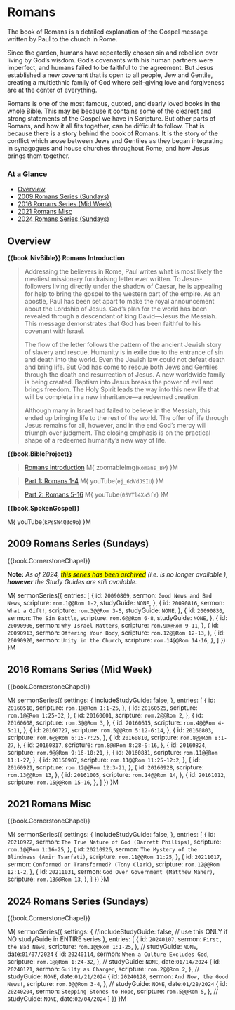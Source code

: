 # Romans

The book of Romans is a detailed explanation of the Gospel message
written by Paul to the church in Rome. 

Since the garden, humans have repeatedly chosen sin and rebellion over
living by God’s wisdom. God’s covenants with his human partners were
imperfect, and humans failed to be faithful to the agreement. But
Jesus established a new covenant that is open to all people, Jew and
Gentile, creating a multiethnic family of God where self-giving love
and forgiveness are at the center of everything.

Romans is one of the most famous, quoted, and dearly loved books in
the whole Bible. This may be because it contains some of the clearest
and strong statements of the Gospel we have in Scripture. But other
parts of Romans, and how it all fits together, can be difficult to
follow. That is because there is a story behind the book of Romans. It
is the story of the conflict which arose between Jews and Gentiles as
they began integrating in synagogues and house churches throughout
Rome, and how Jesus brings them together.


### At a Glance

- [Overview](#overview)
- [2009 Romans Series (Sundays)](#2009-romans-series-sundays)
- [2016 Romans Series (Mid Week)](#2016-romans-series-mid-week)
- [2021 Romans Misc](#2021-romans-misc)
- [2024 Romans Series (Sundays)](#2024-romans-series-sundays)


## Overview


**{{book.NivBible}} Romans Introduction**

> Addressing the believers in Rome, Paul writes what is most likely the
> meatiest missionary fundraising letter ever written. To
> Jesus-followers living directly under the shadow of Caesar, he is
> appealing for help to bring the gospel to the western part of the
> empire. As an apostle, Paul has been set apart to make the royal
> announcement about the Lordship of Jesus. God’s plan for the world has
> been revealed through a descendant of king David—Jesus the
> Messiah. This message demonstrates that God has been faithful to his
> covenant with Israel.
> 
> The flow of the letter follows the pattern of the ancient Jewish story
> of slavery and rescue. Humanity is in exile due to the entrance of sin
> and death into the world. Even the Jewish law could not defeat death
> and bring life. But God has come to rescue both Jews and Gentiles
> through the death and resurrection of Jesus. A new worldwide family is
> being created. Baptism into Jesus breaks the power of evil and brings
> freedom. The Holy Spirit leads the way into this new life that will be
> complete in a new inheritance—a redeemed creation.
> 
> Although many in Israel had failed to believe in the Messiah, this
> ended up bringing life to the rest of the world. The offer of life
> through Jesus remains for all, however, and in the end God’s mercy
> will triumph over judgment. The closing emphasis is on the practical
> shape of a redeemed humanity’s new way of life.


**{{book.BibleProject}}**

> [Romans Introduction](https://bibleproject.com/explore/video/romans/)
M{ zoomableImg(`Romans_BP`) }M

> [Part 1: Romans 1-4](https://bibleproject.com/explore/video/romans-1-4/)
M{ youTube(`ej_6dVdJSIU`) }M

> [Part 2: Romans 5-16](https://bibleproject.com/explore/video/romans-5-16/)
M{ youTube(`0SVTl4Xa5fY`) }M


**{{book.SpokenGospel}}**

M{ youTube(`kPsSW4Q3o9o`) }M



## 2009 Romans Series (Sundays)

{{book.CornerstoneChapel}}

**Note:** _As of 2024, <mark>this series has been archived</mark>
(i.e. is no longer available ), **however** the Study Guides are still
available._

M{ sermonSeries({
  entries: [
    { id: `20090809`, sermon: `Good News and Bad News`, scripture: `rom.1@@Rom 1-2`,    studyGuide: `NONE`, },
    { id: `20090816`, sermon: `What a Gift!`,           scripture: `rom.3@@Rom 3-5`,    studyGuide: `NONE`, },
    { id: `20090830`, sermon: `The Sin Battle`,         scripture: `rom.6@@Rom 6-8`,    studyGuide: `NONE`, },
    { id: `20090906`, sermon: `Why Israel Matters`,     scripture: `rom.9@@Rom 9-11`,   },
    { id: `20090913`, sermon: `Offering Your Body`,     scripture: `rom.12@@Rom 12-13`, },
    { id: `20090920`, sermon: `Unity in the Church`,    scripture: `rom.14@@Rom 14-16`, },
  ]
}) }M


## 2016 Romans Series (Mid Week)

{{book.CornerstoneChapel}}

M{ sermonSeries({
  settings: {
    includeStudyGuide: false,
  },
  entries: [
    { id: `20160518`, scripture: `rom.1@@Rom 1:1-25`,      },
    { id: `20160525`, scripture: `rom.1@@Rom 1:25-32`,     },
    { id: `20160601`, scripture: `rom.2@@Rom 2`,           },
    { id: `20160608`, scripture: `rom.3@@Rom 3`,           },
    { id: `20160615`, scripture: `rom.4@@Rom 4-5:11`,      },
    { id: `20160727`, scripture: `rom.5@@Rom 5:12-6:14`,   },
    { id: `20160803`, scripture: `rom.6@@Rom 6:15-7:25`,   },
    { id: `20160810`, scripture: `rom.8@@Rom 8:1-27`,      },
    { id: `20160817`, scripture: `rom.8@@Rom 8:28-9:16`,   },
    { id: `20160824`, scripture: `rom.9@@Rom 9:16-10:21`,  },
    { id: `20160831`, scripture: `rom.11@@Rom 11:1-27`,    },
    { id: `20160907`, scripture: `rom.11@@Rom 11:25-12:2`, },
    { id: `20160921`, scripture: `rom.12@@Rom 12:3-21`,    },
    { id: `20160928`, scripture: `rom.13@@Rom 13`,         },
    { id: `20161005`, scripture: `rom.14@@Rom 14`,         },
    { id: `20161012`, scripture: `rom.15@@Rom 15-16`,      },
  ]
}) }M


## 2021 Romans Misc

{{book.CornerstoneChapel}}

M{ sermonSeries({
  settings: {
    includeStudyGuide: false,
  },
  entries: [
    { id: `20210922`, sermon: `The True Nature of God (Barrett Phillips)`,    scripture: `rom.1@@Rom 1:16-25`, },
    { id: `20210926`, sermon: `The Mystery of the Blindness (Amir Tsarfati)`, scripture: `rom.11@@Rom 11:25`,  },
    { id: `20211017`, sermon: `Conformed or Transformed? (Tony Clark)`,       scripture: `rom.12@@Rom 12:1-2`, },
    { id: `20211031`, sermon: `God Over Government (Matthew Maher)`,          scripture: `rom.13@@Rom 13`,     },
  ]
}) }M


## 2024 Romans Series (Sundays)

{{book.CornerstoneChapel}}

M{ sermonSeries({
  settings: {
  //includeStudyGuide: false, // use this ONLY if NO studyGuide in ENTIRE series
  },
  entries: [
    { id: `20240107`, sermon: `First, the Bad News`,         scripture: `rom.1@@Rom 1:1-25`,  }, // studyGuide: `NONE`, date:`01/07/2024`
    { id: `20240114`, sermon: `When a Culture Excludes God`, scripture: `rom.1@@Rom 1:24-32`, }, // studyGuide: `NONE`, date:`01/14/2024`
    { id: `20240121`, sermon: `Guilty as Charged`,           scripture: `rom.2@@Rom 2`,       }, // studyGuide: `NONE`, date:`01/21/2024`
    { id: `20240128`, sermon: `And Now, the Good News!`,     scripture: `rom.3@@Rom 3-4`,     }, // studyGuide: `NONE`, date:`01/28/2024`
    { id: `20240204`, sermon: `Stepping Stones to Hope`,     scripture: `rom.5@@Rom 5`,       }, // studyGuide: `NONE`, date:`02/04/2024`
  ]
}) }M
